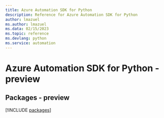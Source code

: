 ```yaml
---
title: Azure Automation SDK for Python
description: Reference for Azure Automation SDK for Python
author: lmazuel
ms.author: lmazuel
ms.data: 02/15/2023
ms.topic: reference
ms.devlang: python
ms.service: automation
---
```

# Azure Automation SDK for Python - preview
## Packages - preview
[!INCLUDE [packages](automation-index.md)]